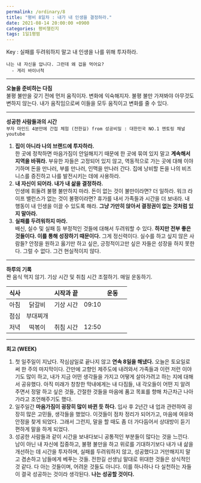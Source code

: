 ```yaml
---
permalink: /ordinary/8
title: "평비 8일차 : 내가 내 인생을 결정하라."
date: 2021-08-14 20:00:00 +0900
categories: 평비챌린지
tags: 1일1평범
---  
```

Key : 실패를 두려워하지 말고 내 인생을 나를 위해 투자하라.
```
나는 내 자신을 압니다. 그런데 왜 겁을 먹어요?
  - 게리 바이너척
```

---
**오늘을 준비하는 다짐**  
불평 불만을 갖기 전에 먼저 움직이자. 변화에 익숙해지자. 불평 불만 가져봐야 아무것도 변하지 않는다. 내가 움직임으로써 이들을 모두 움직이고 변화를 줄 수 있다.

---
**성공한 사람들과의 시간**  
`부자 마인드 4분만에 간접 체험 (전한길) from 성공비밀 : 대한민국 NO.1 멘토링 채널 youtube`  
1. **집이 아니라 나의 브랜드에 투자하라.**  
  한 곳에 정착하면 마음가짐이 안일해지기 때문에 한 곳에 묶여 있지 말고 **계속해서 지역을 바꿔라.** 부유한 자들은 고정되어 있지 않고, 역동적으로 가는 곳에 대해 이야기하며 돈을 만나러, 부를 만나러, 인맥을 만나러 간다. 집에 낭비할 돈을 나의 비즈니스를 증진하고 나를 발전시키는 데에 사용하라. 
2. **내 자신이 되어라. 내가 내 삶을 결정하라.**  
  인생에 휘둘려 불평 불만하지 마라. 돈이 없는 것이 불만이라면? 더 일하라. 워크 라이프 밸런스가 없는 것이 불평이라면? 휴가를 내서 가족들과 시간을 더 보내라. 내 행동이 내 인생을 이끌 수 있도록 해라. **그냥 가만히 앉아서 결정권이 없는 것처럼 있지 말아라.**
3. **실패를 두려워하지 마라.**  
  배신, 실수 및 실패 등 부정적인 것들에 대해서 두려워할 수 있다. **하지만 전부 좋은 것들이다. 이를 통해 성장하기 때문이다.** 그게 정신력이다. 실수를 하고 싶지 않은 사람들? 안정을 원하고 옳기만 하고 싶은, 긍정적이고만 싶은 자들은 성장을 하지 못한다. 그럴 수 없다. 그건 현실적이지 않다.

---
**하루의 기록**  
짠 음식 먹지 않기. 기상 시간 및 취침 시간 조절하기. 매일 운동하기.  

| 식사 |  | 시작과 끝 |  | 운동 |  |
|:----:|:----:|:----:|:----:|:----:|:----:|
| 아침 | 닭갈비 | 기상 시간 | 09:10 |  |  |
| 점심 | 부대찌개 |  |  |  |  |
| 저녁 | 떡볶이 | 취침 시간 | 12:50 |  |  |

---
**회고 (WEEK)**  
1. 첫 일주일이 지났다. 작심삼일로 끝나지 않고 **연속 8일을 해냈다.** 오늘은 토요일로써 한 주의 마지막이다. 간만에 고향인 제주도에 내려와서 가족들과 이런 저런 이야기도 많이 하고, 내가 지금 어떤 생각들을 가지고 어떻게 살아가려고 하는 지에 대해서 공유했다. 아직 미래가 창창한 막내에게는 내 다짐들, 내 각오들이 어떤 지 알려주면서 정말 하고 싶은 것들, 간절한 것들을 마음에 품고 목표를 향해 차근차근 나아가라고 조언해주기도 했다.  
2. 일주일간 **마음가짐이 굉장히 많이 바뀐 듯 하다.** 입사 후 2년간 내 업과 관련하여 굉장히 많은 고민들, 생각들을 했었다. 이것들이 점차 정리가 되어가고, 마음에 여유와 안정을 찾게 되었다. 그래서 그런지, 말을 할 때도 좀 더 가다듬어서 상대방이 듣기 편하게 말을 하게 되었다.  
3. 성공한 사람들과 같이 시간을 보내다보니 공통적인 부분들이 많다는 것을 느낀다. 남이 아닌 내 자신에 집중하고, 불평 불만을 하고 위로를 기대하기보다 내가 내 삶을 개선하는 데 시간을 투자하며, 실패를 두려워하지 않고, 성공했다고 거만해지지 말고 겸손하고 남들에게 베푸는 것들. 전한길 선생님 말대로 위대한 것들은 상식적인 것 같다. 다 아는 것들이며, 어려운 것들도 아니다. 이를 하나하나 다 실천하는 자들이 결국 성공하는 것이라 생각된다. **나는 성공할 것이다.**